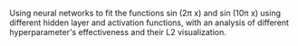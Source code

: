 Using neural networks to fit the functions sin (2π x) and sin (10π x) using different hidden layer and activation functions, with an analysis of different hyperparameter's effectiveness and their L2 visualization.
